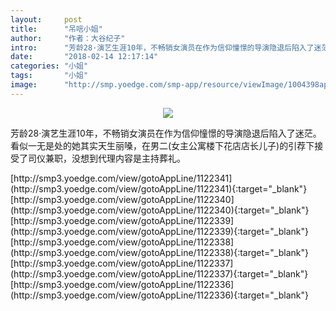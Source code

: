 ```yaml
---
layout:     post
title:      "吊唁小姐"
author:     "作者：大谷纪子"
intro:      "芳龄28·演艺生涯10年，不畅销女演员在作为信仰憧憬的导演隐退后陷入了迷茫。看似一无是处的她其实天生丽嗓，在男二(女主公寓楼下花店店长儿子)的引荐下接受了司仪兼职，没想到代理内容是主持葬礼。"
date:       "2018-02-14 12:17:14"
categories: "小姐"
tags:       "小姐"
image:      "http://smp.yoedge.com/smp-app/resource/viewImage/1004398appline.png"
---
```

<div style="text-align: center">
<p><img src="http://smp.yoedge.com/smp-app/resource/viewImage/1004398appline.png"/></p>
</div>
<p class="post-meta">
<span>芳龄28·演艺生涯10年，不畅销女演员在作为信仰憧憬的导演隐退后陷入了迷茫。看似一无是处的她其实天生丽嗓，在男二(女主公寓楼下花店店长儿子)的引荐下接受了司仪兼职，没想到代理内容是主持葬礼。</span>
</p>
[http://smp3.yoedge.com/view/gotoAppLine/1122341](http://smp3.yoedge.com/view/gotoAppLine/1122341){:target="_blank"}
[http://smp3.yoedge.com/view/gotoAppLine/1122340](http://smp3.yoedge.com/view/gotoAppLine/1122340){:target="_blank"}
[http://smp3.yoedge.com/view/gotoAppLine/1122339](http://smp3.yoedge.com/view/gotoAppLine/1122339){:target="_blank"}
[http://smp3.yoedge.com/view/gotoAppLine/1122338](http://smp3.yoedge.com/view/gotoAppLine/1122338){:target="_blank"}
[http://smp3.yoedge.com/view/gotoAppLine/1122337](http://smp3.yoedge.com/view/gotoAppLine/1122337){:target="_blank"}
[http://smp3.yoedge.com/view/gotoAppLine/1122336](http://smp3.yoedge.com/view/gotoAppLine/1122336){:target="_blank"}


